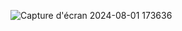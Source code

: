 ![Capture d'écran 2024-08-01 173636](https://github.com/user-attachments/assets/71adbd0d-c13b-4198-ba8f-6cb3f0188400)
